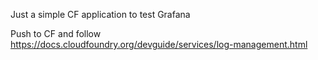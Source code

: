 Just a simple CF application to test Grafana

Push to CF and follow https://docs.cloudfoundry.org/devguide/services/log-management.html
